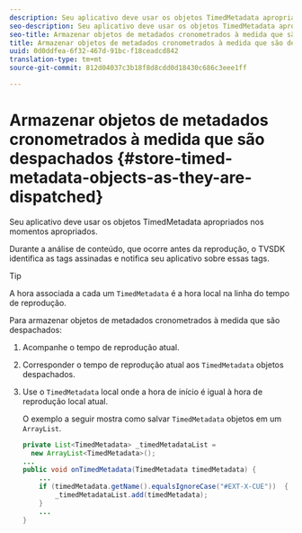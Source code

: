 ```yaml
---
description: Seu aplicativo deve usar os objetos TimedMetadata apropriados nos momentos apropriados.
seo-description: Seu aplicativo deve usar os objetos TimedMetadata apropriados nos momentos apropriados.
seo-title: Armazenar objetos de metadados cronometrados à medida que são despachados
title: Armazenar objetos de metadados cronometrados à medida que são despachados
uuid: 0d0ddfea-6f32-467d-91bc-f18ceadcd842
translation-type: tm+mt
source-git-commit: 812d04037c3b18f8d8cdd0d18430c686c3eee1ff

---
```



# Armazenar objetos de metadados cronometrados à medida que são despachados {#store-timed-metadata-objects-as-they-are-dispatched}

Seu aplicativo deve usar os objetos TimedMetadata apropriados nos momentos apropriados.

Durante a análise de conteúdo, que ocorre antes da reprodução, o TVSDK identifica as tags assinadas e notifica seu aplicativo sobre essas tags.

>[!TIP]
>
>A hora associada a cada um `TimedMetadata` é a hora local na linha do tempo de reprodução.

Para armazenar objetos de metadados cronometrados à medida que são despachados:

1. Acompanhe o tempo de reprodução atual.
1. Corresponder o tempo de reprodução atual aos `TimedMetadata` objetos despachados.

1. Use o `TimedMetadata` local onde a hora de início é igual à hora de reprodução local atual.

   O exemplo a seguir mostra como salvar `TimedMetadata` objetos em um `ArrayList`.

   ```java
   private List<TimedMetadata> _timedMetadataList =  
     new ArrayList<TimedMetadata>(); 
   ... 
   public void onTimedMetadata(TimedMetadata timedMetadata) { 
       ... 
       if (timedMetadata.getName().equalsIgnoreCase("#EXT-X-CUE"))  { 
           _timedMetadataList.add(timedMetadata); 
       } 
       ... 
   }
   ```

